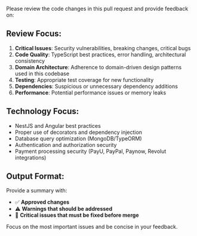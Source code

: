 Please review the code changes in this pull request and provide feedback on:

## Review Focus:
1. **Critical Issues**: Security vulnerabilities, breaking changes, critical bugs
2. **Code Quality**: TypeScript best practices, error handling, architectural consistency  
3. **Domain Architecture**: Adherence to domain-driven design patterns used in this codebase
4. **Testing**: Appropriate test coverage for new functionality
5. **Dependencies**: Suspicious or unnecessary dependency additions
6. **Performance**: Potential performance issues or memory leaks

## Technology Focus:
- NestJS and Angular best practices
- Proper use of decorators and dependency injection
- Database query optimization (MongoDB/TypeORM)
- Authentication and authorization security
- Payment processing security (PayU, PayPal, Paynow, Revolut integrations)

## Output Format:
Provide a summary with:
- ✅ **Approved changes**
- ⚠️ **Warnings that should be addressed**  
- 🚨 **Critical issues that must be fixed before merge**

Focus on the most important issues and be concise in your feedback.